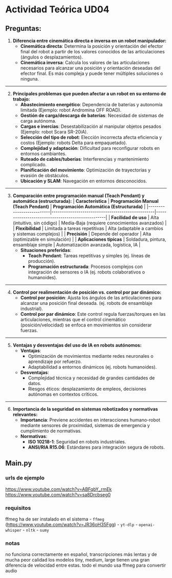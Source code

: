 # Actividad Teórica UD04
## Preguntas:

1. **Diferencia entre cinemática directa e inversa en un robot manipulador:**
   - **Cinemática directa**: Determina la posición y orientación del efector final del robot a partir de los valores conocidos de las articulaciones (ángulos o desplazamientos).
   - **Cinemática inversa**: Calcula los valores de las articulaciones necesarios para alcanzar una posición y orientación deseadas del efector final. Es más compleja y puede tener múltiples soluciones o ninguna.

---

2. **Principales problemas que pueden afectar a un robot en su entorno de trabajo:**
   - **Abastecimiento energético**: Dependencia de baterías y autonomía limitada (Ejemplo: robot Andromina OFF ROAD).
   - **Gestión de carga/descarga de baterías**: Necesidad de sistemas de carga autónoma.
   - **Cargas e inercias**: Desestabilización al manipular objetos pesados (Ejemplo: robot Scara SR-20iA).
   - **Selección del tipo de robot**: Elección incorrecta afecta eficiencia y costos (Ejemplo: robots Delta para empaquetado).
   - **Complejidad y adaptación**: Dificultad para reconfigurar robots en entornos cambiantes.
   - **Ruteado de cables/tuberías**: Interferencias y mantenimiento complicado.
   - **Planificación del movimiento**: Optimización de trayectorias y evasión de obstáculos.
   - **Ubicación y SLAM**: Navegación en entornos desconocidos.

---

3. **Comparación entre programación manual (Teach Pendant) y automática (estructurada):**
   |  **Característica**      | **Programación Manual (Teach Pendant)**          | **Programación Automática (Estructurada)**       |
   |--------------------------|--------------------------------------------------|--------------------------------------------------|
   | **Facilidad de uso**     | Alta (intuitivo, sin código)                     | Media-Baja (requiere conocimientos avanzados)    |
   | **Flexibilidad**         | Limitada a tareas repetitivas                    | Alta (adaptable a cambios y sistemas complejos)  |
   | **Precisión**            | Depende del operador                             | Alta (optimizable en simulación)                 |
   | **Aplicaciones típicas** | Soldadura, pintura, ensamblaje simple            | Automatización avanzada, logística, IA           |
   - **Situaciones preferidas**:
     - **Teach Pendant**: Tareas repetitivas y simples (ej. líneas de producción).
     - **Programación estructurada**: Procesos complejos con integración de sensores o IA (ej. robots colaborativos o humanoides).

---

4. **Control por realimentación de posición vs. control por par dinámico:**
   - **Control por posición**: Ajusta los ángulos de las articulaciones para alcanzar una posición final deseada. (ej. robots de ensamblaje industrial).
   - **Control por par dinámico**: Este control regula fuerzas/torques en las articulaciones, mientras que el control cinemático (posición/velocidad) se enfoca en movimientos sin considerar fuerzas.

---

5. **Ventajas y desventajas del uso de IA en robots autónomos:**
   - **Ventajas**:
     - Optimización de movimientos mediante redes neuronales o aprendizaje por refuerzo.
     - Adaptabilidad a entornos dinámicos (ej. robots humanoides).
   - **Desventajas**:
     - Complejidad técnica y necesidad de grandes cantidades de datos.
     - Riesgos éticos: desplazamiento de empleos, decisiones autónomas en contextos críticos.

---

6. **Importancia de la seguridad en sistemas robotizados y normativas relevantes:**
   - **Importancia**: Previene accidentes en interacciones humano-robot mediante sensores de proximidad, sistemas de emergencia y cumplimiento de normativas.
   - **Normativas**:
     - **ISO 10218-1**: Seguridad en robots industriales.
     - **ANSI/RIA R15.06**: Estándares para integración segura de robots.

## Main.py

### urls de ejemplo
https://www.youtube.com/watch?v=ABFqbY_rmEk
https://www.youtube.com/watch?v=sa8Drcbseg0

### requisitos
ffmeg ha de ser instalado en el sistema
    - `ffmeg` (https://www.youtube.com/watch?v=JR36oH35Fgg)
    - `yt-dlp`
    - `openai-whisper`
    - `nltk`
    - `sumy`

### notas
no funciona correctamente en español, transcripciones más lentas y de mucha peor calidad
los modelos tiny, medium, large tienen una gran diferencia de velocidad entre estas.
todo el mundo usa ffmeg para convertir audio